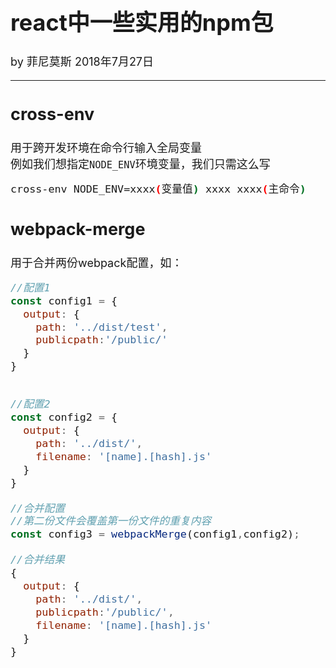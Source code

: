 <font size="4">

# react中一些实用的npm包

by 菲尼莫斯 2018年7月27日

---

## cross-env

用于跨开发环境在命令行输入全局变量  
例如我们想指定```NODE_ENV```环境变量，我们只需这么写
```bash
cross-env NODE_ENV=xxxx(变量值) xxxx xxxx(主命令)
```

## webpack-merge

用于合并两份webpack配置，如：
```js
//配置1
const config1 = {
  output: {
    path: '../dist/test',
    publicpath:'/public/'
  }
}


//配置2
const config2 = {
  output: {
    path: '../dist/',
    filename: '[name].[hash].js'
  }
}

//合并配置
//第二份文件会覆盖第一份文件的重复内容
const config3 = webpackMerge(config1,config2);

//合并结果
{
  output: {
    path: '../dist/',
    publicpath:'/public/',
    filename: '[name].[hash].js'
  }
}

```

</font>
